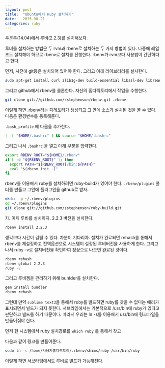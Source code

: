 ```yaml
---
layout: post
title:  "Ubuntu에서 Ruby 설치하기"
date:   2015-08-21
categories: ruby
---
```


우분투(14.04)에서 루비(2.2.3)를 설치해보자.  

루비를 설치하는 방법은 두 rvm과 rbenv로 설치하는 두 가지 방법이 있다. 나중에 레일즈도 설치해야 하므로 rbenv로 설치를 진행한다.
rbenv가 rvm보다 사용법이 간단하다고 한다.

먼저, 사전에 git등은 설치되어 있어야 한다.  그리고 아래 라이브러리를 설치한다.

```bash
sudo apt-get install curl zlib1g-dev build-essential libssl-dev libreadline-dev libyaml-dev libsqlite3-dev sqlite3 libxml2-dev libxslt1-dev libcurl4-openssl-dev python-software-properties libffi-dev
```

 그리고 github에서 rbenv를 클론한다. 자신의 홈디렉토리에서 작업을 수행한다.

```bash
git clone git://github.com/sstephenson/rbenv.git .rbenv
```

이렇게 하면 .rbenv라는 디레토리가 생성되고 그 안에 소스가 설치된 것을 볼 수 있다.
다음은 환경변수를 등록해준다.

`.bash_profile` 에 다음을 추가한다.

```bash
[ -f "$HOME/.bashrc" ] && source "$HOME/.bashrc"
```

그리고 나서 `.bashrc` 을 열고 아래 부분을 입력한다.

```bash
export RBENV_ROOT="${HOME}/.rbenv"
if [ -d "${RBENV_ROOT}" ]; then
  export PATH="${RBENV_ROOT}/bin:${PATH}"
  eval "$(rbenv init -)"
fi
```

rbenv를 이용해서 ruby를 설치하려면 ruby-build가 있어야 한다. `.rbenv/plugins` 폴더를 만들고 그안에 플러그인을 github로 받자.

```bash
mkdir -p ~/.rbenv/plugins
cd ~/.rbenv/plugins
git clone git://github.com/sstephenson/ruby-build.git
```

자. 이제 루비를 설치하자. 2.2.3 버전을 설치한다.

```bash
rbenv install 2.2.3
```

생각보다 시간이 걸릴 수 있다. 차분이 기다리자.
설치가 완료되면 rehash를 통해서 rbenv를 재설정하고 전역옵션으로 시스템이 설정된 루비버전을 사용하게 한다.
그리고 나서 ruby -v로 설치버전을 확인하여 정상으로 나오면 완료된 것이다.

```bash
rbenv rehash
rbenv global 2.2.3
ruby -v
```

그리고 루비젬을 관리하기 위해 bunlder를 설치한다.

```bash
gem install bundler
rbenv rehash
```

그런데 만약 `sublime text3`을 통해서 ruby를 빌드하면 ruby를 찾을 수 없다는 에러가 표시되면서 빌드가 되지 못한다.
서브라임에서는 기본적으로 /usr/bin에 ruby가 있다고 판단하고 빌드를 하기 때문이다.
따라서 우리는 ln -s를 이용해서 usr/bin에 링크파일을 만들어줘야 한다.

먼저 현 시스템에서 ruby 설치경로를 `which ruby` 를 통해서 찾고

다음과 같이 링크를 만들어준다.

```bash
sudo ln -s /home/사용자홈디렉토리/.rbenv/shims/ruby /usr/bin/ruby
```
이렇게 하면 서브라임에서도 루비로 빌드가 가능해진다.

